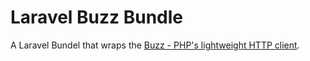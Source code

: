 Laravel Buzz Bundle
============

A Laravel Bundel that wraps the [Buzz - PHP's lightweight HTTP client](https://github.com/kriswallsmith/Buzz).
